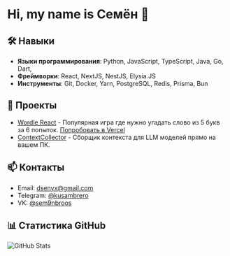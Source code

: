 # Hi, my name is Семён 👋

## 🛠️ Навыки
- **Языки программирования**: Python, JavaScript, TypeScript, Java, Go, Dart, 
- **Фреймворки**: React, NextJS, NestJS, Elysia.JS
- **Инструменты**: Git, Docker, Yarn, PostgreSQL, Redis, Prisma, Bun

## 🚀 Проекты
- [Wordle React](https://github.com/nntdgrss/Wordle-React) - Популярная игра где нужно угадать слово из 5 букв за 6 попыток. [Попробовать в Vercel](https://wordle-react-murex.vercel.app/)
- [ContextCollector](https://github.com/nntdgrss/ContextCollector) - Сборщик контекста для LLM моделей прямо на вашем ПК.

## 📫 Контакты
- Email: dsenyx@gmail.com
- Telegram: [@kusambrero](https://t.me/kusambrero)
- VK: [@sem9nbroos](https://vk.com/sem9nbroos)

## 📊 Статистика GitHub
![GitHub Stats](https://github-readme-stats.vercel.app/api?username=nntdgrs&show_icons=true&theme=radical)
